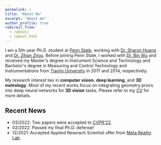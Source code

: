 ```yaml
---
permalink: /
title: "About Me"
excerpt: "About me"
author_profile: true
redirect_from: 
  - /about/
  - /about.html
---
```


I am a 5th-year Ph.D. student at [Penn State](https://www.psu.edu/), working with [Dr. Sharon Huang](https://faculty.ist.psu.edu/suh972/) and [Dr. Zihan Zhou](https://zihan-z.github.io/). Before joining Penn State, I worked with [Dr. Bin Wu](http://jyxy.tju.edu.cn/cn/szdw/20110224/309.shtml) and received my Master's degree in Instrument Science and Technology and Bachelor's degree in Measuring and Control Technology and Instrumentations from [Tianjin University](http://www.tju.edu.cn/english/) in 2017 and 2014, respectively.

My research interest lies in **computer vision**, **deep learning**, and **3D metrology**. Most of my recent works focus on integrating geometry priors into deep neural networks for **3D vision** tasks. Please refer to my [CV](https://fuy34.github.io/files/CV_github2.pdf) for more details.

## Recent News
* 03/2022: Two papers were accepted to [CVPR'22](https://cvpr2022.thecvf.com/).
* 02/2022: Passed my final Ph.D. defense!
* 12/2021: Accepted Applied Reserach Scientist offer from [Meta Reality Lab](https://about.facebook.com/realitylabs/).